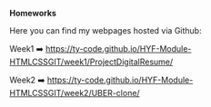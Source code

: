 **Homeworks**

Here you can find my webpages hosted via Github:

Week1 ➡️  https://ty-code.github.io/HYF-Module-HTMLCSSGIT/week1/ProjectDigitalResume/

Week2 ➡️  https://ty-code.github.io/HYF-Module-HTMLCSSGIT/week2/UBER-clone/
